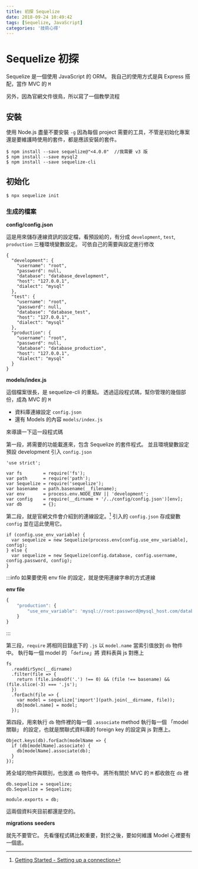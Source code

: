 ```yaml
---
title: 初探 Sequelize
date: 2018-09-24 10:49:42
tags: [Sequelize, JavaScript]
categories: '技術心得'
---
```

# Sequelize 初探

Sequelize 是一個使用 JavaScript 的 ORM。
我自己的使用方式是與 Express 搭配，當作 MVC 的 `M`

另外，因為官網文件很鳥，所以寫了一個教學流程

## 安裝

使用 Node.js 盡量不要安裝 `-g` 因為每個 project 需要的工具，不管是初始化專案還是要維護時使用的套件，都是應該安裝的套件。

```shell
$ npm install --save sequelize@"<4.0.0"  //我需要 v3 版
$ npm install --save mysql2
$ npm install --save sequelize-cli
```

## 初始化

```shell
$ npx sequelize init
```

### 生成的檔案

**config/config.json**

這是用來儲存連線資訊的設定檔，看預設給的，有分成 `development`, `test`, `production` 三種環境變數設定。
可依自己的需要與設定進行修改

```
{
  "development": {
    "username": "root",
    "password": null,
    "database": "database_development",
    "host": "127.0.0.1",
    "dialect": "mysql"
  },
  "test": {
    "username": "root",
    "password": null,
    "database": "database_test",
    "host": "127.0.0.1",
    "dialect": "mysql"
  },
  "production": {
    "username": "root",
    "password": null,
    "database": "database_production",
    "host": "127.0.0.1",
    "dialect": "mysql"
  }
}
```

**models/index.js**

這個檔案很長，是 sequelize-cli 的重點。
透過這段程式碼，幫你管理的幾個部份，成為 MVC 的 `M`
- 資料庫連線設定 `config.json`
- 還有 Models 的內容 `models/index.js`

來導讀一下這一段程式碼

第一段，將需要的功能載進來，包含 Sequelize 的套件程式。
並且環境變數設定預設 development
引入 `config.json`

```javascript=
'use strict';

var fs        = require('fs');
var path      = require('path');
var Sequelize = require('sequelize');
var basename  = path.basename(__filename);
var env       = process.env.NODE_ENV || 'development';
var config    = require(__dirname + '/../config/config.json')[env];
var db        = {};
```

第二段，就是官網文件會介紹到的連線設定。[^connenction]
引入的 `config.json` 存成變數 `config` 並在這此使用它。

```javascript=10
if (config.use_env_variable) {
  var sequelize = new Sequelize(process.env[config.use_env_variable], config);
} else {
  var sequelize = new Sequelize(config.database, config.username, config.password, config);
}
```

[^connenction]: [Getting Started - Setting up a connection](https://sequelize.readthedocs.io/en/v3/docs/getting-started/)

:::info
如果要使用 env file 的設定，就是使用連線字串的方式連線

**env file**
```javascript
{
    "production": {
        "use_env_variable": 'mysql://root:password@mysql_host.com/database_name'
    }
}
```
:::

第三段，`require` 將相同目錄底下的 `.js` 以 `model.name` 當索引值放到 `db` 物件中。
執行每一個 model 的 「`define`」將 資料表與 js 對應上

```javascript=15
fs
  .readdirSync(__dirname)
  .filter(file => {
    return (file.indexOf('.') !== 0) && (file !== basename) && (file.slice(-3) === '.js');
  })
  .forEach(file => {
    var model = sequelize['import'](path.join(__dirname, file));
    db[model.name] = model;
  });
```

第四段，用來執行 `db` 物件裡的每一個 `.associate` method
執行每一個 「model 關聯」 的設定，也就是關聯式資料庫的 foreign key 的設定與 js 對應上。

```javascript=24
Object.keys(db).forEach(modelName => {
  if (db[modelName].associate) {
    db[modelName].associate(db);
  }
});
```

將全域的物件與類別，也放進 `db` 物件中。
將所有關於 MVC 的 `M` 都收斂在 `db` 裡

```
db.sequelize = sequelize;
db.Sequelize = Sequelize;

module.exports = db;
```

這兩個資料夾目前都還是空的。

**migrations**
**seeders**

就先不要管它。
先看懂程式碼比較重要，對於之後，要如何維護 Model 心裡要有一個底。
